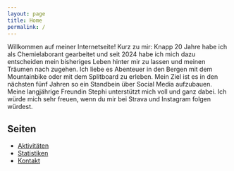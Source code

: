 ```yaml
---
layout: page
title: Home
permalink: /
---
```


Willkommen auf meiner Internetseite! Kurz zu mir: Knapp 20 Jahre habe ich als Chemielaborant gearbeitet und seit 2024 habe ich mich dazu entscheiden mein bisheriges Leben hinter mir zu lassen und meinen Träumen nach zugehen. Ich liebe es Abenteuer in den Bergen mit dem Mountainbike oder mit dem Splitboard zu erleben. Mein Ziel ist es in den nächsten fünf Jahren so ein Standbein über Social Media aufzubauen. Meine langjährige Freundin Stephi unterstützt mich voll und ganz dabei. Ich würde mich sehr freuen, wenn du mir bei Strava und Instagram folgen würdest.

## Seiten

- [Aktivitäten](./activities/)
- [Statistiken](./statistics/)
- [Kontakt](./contact/)
